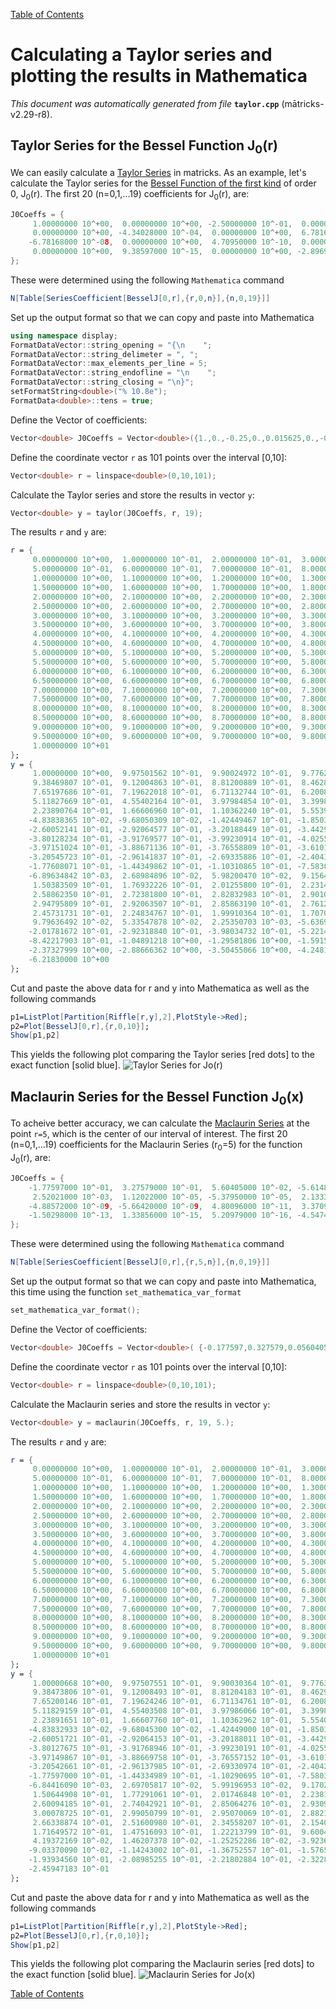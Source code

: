 
[Table of Contents](README.md)


# Calculating a Taylor series and plotting the results in Mathematica
_This document was automatically generated from file_ **`taylor.cpp`** (mātricks-v2.29-r8).

## Taylor Series for the Bessel Function J<sub>0</sub>(r)
We can easily calculate a [Taylor Series](http://mathworld.wolfram.com/TaylorSeries.html) in matricks. As an example, let's calculate the Taylor series for the [Bessel Function of the first kind](http://mathworld.wolfram.com/BesselFunctionoftheFirstKind.html) of order 0, J<sub>0</sub>(r). 
The first 20 (n=0,1,...19) coefficients for  J<sub>0</sub>(r), are:

```C++
J0Coeffs = {
     1.00000000 10^+00,  0.00000000 10^+00, -2.50000000 10^-01,  0.00000000 10^+00,  1.56250000 10^-02, 
     0.00000000 10^+00, -4.34028000 10^-04,  0.00000000 10^+00,  6.78168000 10^-06,  0.00000000 10^+00, 
    -6.78168000 10^-08,  0.00000000 10^+00,  4.70950000 10^-10,  0.00000000 10^+00, -2.40281000 10^-12, 
     0.00000000 10^+00,  9.38597000 10^-15,  0.00000000 10^+00, -2.89690000 10^-17,  0.00000000 10^+00
}; 
```
These were determined using the following `Mathematica` command

```Mathematica
N[Table[SeriesCoefficient[BesselJ[0,r],{r,0,n}],{n,0,19}]]

```


Set up the output format so that we can copy and paste into Mathematica
```C++
using namespace display;
FormatDataVector::string_opening = "{\n    ";
FormatDataVector::string_delimeter = ", ";
FormatDataVector::max_elements_per_line = 5;
FormatDataVector::string_endofline = "\n    ";
FormatDataVector::string_closing = "\n}";
setFormatString<double>("% 10.8e");
FormatData<double>::tens = true;
```

Define the Vector of coefficients: 

```C++
Vector<double> J0Coeffs = Vector<double>({1.,0.,-0.25,0.,0.015625,0.,-0.000434028,0.,6.78168e-6,0.,-6.78168e-8,0.,4.7095e-10,0.,-2.40281e-12,0.,9.38597e-15,0.,-2.8969e-17,0.});
```

Define the coordinate vector `r` as 101 points over the interval [0,10]: 

```C++
Vector<double> r = linspace<double>(0,10,101);
```

Calculate the Taylor series and store the results in vector `y`: 

```C++
Vector<double> y = taylor(J0Coeffs, r, 19);
```

The results `r` and `y` are:

```Mathematica
r = {
     0.00000000 10^+00,  1.00000000 10^-01,  2.00000000 10^-01,  3.00000000 10^-01,  4.00000000 10^-01, 
     5.00000000 10^-01,  6.00000000 10^-01,  7.00000000 10^-01,  8.00000000 10^-01,  9.00000000 10^-01, 
     1.00000000 10^+00,  1.10000000 10^+00,  1.20000000 10^+00,  1.30000000 10^+00,  1.40000000 10^+00, 
     1.50000000 10^+00,  1.60000000 10^+00,  1.70000000 10^+00,  1.80000000 10^+00,  1.90000000 10^+00, 
     2.00000000 10^+00,  2.10000000 10^+00,  2.20000000 10^+00,  2.30000000 10^+00,  2.40000000 10^+00, 
     2.50000000 10^+00,  2.60000000 10^+00,  2.70000000 10^+00,  2.80000000 10^+00,  2.90000000 10^+00, 
     3.00000000 10^+00,  3.10000000 10^+00,  3.20000000 10^+00,  3.30000000 10^+00,  3.40000000 10^+00, 
     3.50000000 10^+00,  3.60000000 10^+00,  3.70000000 10^+00,  3.80000000 10^+00,  3.90000000 10^+00, 
     4.00000000 10^+00,  4.10000000 10^+00,  4.20000000 10^+00,  4.30000000 10^+00,  4.40000000 10^+00, 
     4.50000000 10^+00,  4.60000000 10^+00,  4.70000000 10^+00,  4.80000000 10^+00,  4.90000000 10^+00, 
     5.00000000 10^+00,  5.10000000 10^+00,  5.20000000 10^+00,  5.30000000 10^+00,  5.40000000 10^+00, 
     5.50000000 10^+00,  5.60000000 10^+00,  5.70000000 10^+00,  5.80000000 10^+00,  5.90000000 10^+00, 
     6.00000000 10^+00,  6.10000000 10^+00,  6.20000000 10^+00,  6.30000000 10^+00,  6.40000000 10^+00, 
     6.50000000 10^+00,  6.60000000 10^+00,  6.70000000 10^+00,  6.80000000 10^+00,  6.90000000 10^+00, 
     7.00000000 10^+00,  7.10000000 10^+00,  7.20000000 10^+00,  7.30000000 10^+00,  7.40000000 10^+00, 
     7.50000000 10^+00,  7.60000000 10^+00,  7.70000000 10^+00,  7.80000000 10^+00,  7.90000000 10^+00, 
     8.00000000 10^+00,  8.10000000 10^+00,  8.20000000 10^+00,  8.30000000 10^+00,  8.40000000 10^+00, 
     8.50000000 10^+00,  8.60000000 10^+00,  8.70000000 10^+00,  8.80000000 10^+00,  8.90000000 10^+00, 
     9.00000000 10^+00,  9.10000000 10^+00,  9.20000000 10^+00,  9.30000000 10^+00,  9.40000000 10^+00, 
     9.50000000 10^+00,  9.60000000 10^+00,  9.70000000 10^+00,  9.80000000 10^+00,  9.90000000 10^+00, 
     1.00000000 10^+01
}; 
y = {
     1.00000000 10^+00,  9.97501562 10^-01,  9.90024972 10^-01,  9.77626247 10^-01,  9.60398227 10^-01, 
     9.38469807 10^-01,  9.12004863 10^-01,  8.81200889 10^-01,  8.46287353 10^-01,  8.07523798 10^-01, 
     7.65197686 10^-01,  7.19622018 10^-01,  6.71132744 10^-01,  6.20085988 10^-01,  5.66855119 10^-01, 
     5.11827669 10^-01,  4.55402164 10^-01,  3.97984854 10^-01,  3.39986403 10^-01,  2.81818548 10^-01, 
     2.23890764 10^-01,  1.66606960 10^-01,  1.10362240 10^-01,  5.55397486 10^-02,  2.50763664 10^-03, 
    -4.83838365 10^-02, -9.68050309 10^-02, -1.42449467 10^-01, -1.85036155 10^-01, -2.24311697 10^-01, 
    -2.60052141 10^-01, -2.92064577 10^-01, -3.20188449 10^-01, -3.44296600 10^-01, -3.64296007 10^-01, 
    -3.80128234 10^-01, -3.91769577 10^-01, -3.99230914 10^-01, -4.02557260 10^-01, -4.01827030 10^-01, 
    -3.97151024 10^-01, -3.88671136 10^-01, -3.76558809 10^-01, -3.61013244 10^-01, -3.42259391 10^-01, 
    -3.20545723 10^-01, -2.96141837 10^-01, -2.69335886 10^-01, -2.40431882 10^-01, -2.09746876 10^-01, 
    -1.77608071 10^-01, -1.44349862 10^-01, -1.10310865 10^-01, -7.58309355 10^-02, -4.12482347 10^-02, 
    -6.89634842 10^-03,  2.68984896 10^-02,  5.98200470 10^-02,  9.15645787 10^-02,  1.21843114 10^-01, 
     1.50383509 10^-01,  1.76932226 10^-01,  2.01255800 10^-01,  2.23141939 10^-01,  2.42400227 10^-01, 
     2.58862350 10^-01,  2.72381800 10^-01,  2.82832983 10^-01,  2.90109632 10^-01,  2.94122444 10^-01, 
     2.94795809 10^-01,  2.92063507 10^-01,  2.85863190 10^-01,  2.76129464 10^-01,  2.62785336 10^-01, 
     2.45731731 10^-01,  2.24834767 10^-01,  1.99910364 10^-01,  1.70705741 10^-01,  1.36877214 10^-01, 
     9.79636492 10^-02,  5.33547878 10^-02,  2.25350703 10^-03, -5.63690505 10^-02, -1.23826757 10^-01, 
    -2.01781672 10^-01, -2.92318840 10^-01, -3.98034732 10^-01, -5.22141673 10^-01, -6.68590971 10^-01, 
    -8.42217903 10^-01, -1.04891218 10^+00, -1.29581806 10^+00, -1.59156901 10^+00, -1.94656229 10^+00, 
    -2.37327999 10^+00, -2.88666362 10^+00, -3.50455066 10^+00, -4.24818247 10^+00, -5.14279434 10^+00, 
    -6.21830000 10^+00
}; 
```
Cut and paste the above data for r and y into Mathematica as well as the following commands

```Mathematica
p1=ListPlot[Partition[Riffle[r,y],2],PlotStyle->Red];
p2=Plot[BesselJ[0,r],{r,0,10}];
Show[p1,p2]
```
This yields the following plot comparing the Taylor series [red dots] to the exact function [solid blue].
![Taylor Series for Jo(r)](BesselTaylorSeries.png)
## Maclaurin Series for the Bessel Function J<sub>0</sub>(x)
To acheive better accuracy, we can calculate the [Maclaurin Series](http://mathworld.wolfram.com/MaclaurinSeries.html) at the point `r=5`, which is the center of our interval of interest.
The first 20 (n=0,1,...19) coefficients for the Maclaurin Series (r<sub>0</sub>=5) for the function J<sub>0</sub>(r), are:

```C++
J0Coeffs = {
    -1.77597000 10^-01,  3.27579000 10^-01,  5.60405000 10^-02, -5.61487000 10^-02, -1.70739000 10^-03, 
     2.52021000 10^-03,  1.12022000 10^-05, -5.37950000 10^-05,  2.13330000 10^-07,  6.78110000 10^-07, 
    -4.88572000 10^-09, -5.66420000 10^-09,  4.80096000 10^-11,  3.37094000 10^-11, -2.99711000 10^-13, 
    -1.50298000 10^-13,  1.33856000 10^-15,  5.20979000 10^-16, -4.54744000 10^-18, -1.44449000 10^-18
}; 
```
These were determined using the following `Mathematica` command

```Mathematica
N[Table[SeriesCoefficient[BesselJ[0,r],{r,5,n}],{n,0,19}]]

```


Set up the output format so that we can copy and paste into Mathematica, this time using the function `set_mathematica_var_format`
```C++
set_mathematica_var_format();
```

Define the Vector of coefficients: 

```C++
Vector<double> J0Coeffs = Vector<double>( {-0.177597,0.327579,0.0560405,-0.0561487,-0.00170739,0.00252021,0.0000112022,-0.000053795,2.1333e-7,6.7811e-7,-4.88572e-9,-5.6642e-9,4.80096e-11,3.37094e-11,-2.99711e-13,-1.50298e-13,1.33856e-15,5.20979e-16,-4.54744e-18,-1.44449e-18});
```

Define the coordinate vector `r` as 101 points over the interval [0,10]: 

```C++
Vector<double> r = linspace<double>(0,10,101);
```

Calculate the Maclaurin series and store the results in vector `y`: 

```C++
Vector<double> y = maclaurin(J0Coeffs, r, 19, 5.);
```

The results `r` and `y` are:

```Mathematica
r = {
     0.00000000 10^+00,  1.00000000 10^-01,  2.00000000 10^-01,  3.00000000 10^-01,  4.00000000 10^-01, 
     5.00000000 10^-01,  6.00000000 10^-01,  7.00000000 10^-01,  8.00000000 10^-01,  9.00000000 10^-01, 
     1.00000000 10^+00,  1.10000000 10^+00,  1.20000000 10^+00,  1.30000000 10^+00,  1.40000000 10^+00, 
     1.50000000 10^+00,  1.60000000 10^+00,  1.70000000 10^+00,  1.80000000 10^+00,  1.90000000 10^+00, 
     2.00000000 10^+00,  2.10000000 10^+00,  2.20000000 10^+00,  2.30000000 10^+00,  2.40000000 10^+00, 
     2.50000000 10^+00,  2.60000000 10^+00,  2.70000000 10^+00,  2.80000000 10^+00,  2.90000000 10^+00, 
     3.00000000 10^+00,  3.10000000 10^+00,  3.20000000 10^+00,  3.30000000 10^+00,  3.40000000 10^+00, 
     3.50000000 10^+00,  3.60000000 10^+00,  3.70000000 10^+00,  3.80000000 10^+00,  3.90000000 10^+00, 
     4.00000000 10^+00,  4.10000000 10^+00,  4.20000000 10^+00,  4.30000000 10^+00,  4.40000000 10^+00, 
     4.50000000 10^+00,  4.60000000 10^+00,  4.70000000 10^+00,  4.80000000 10^+00,  4.90000000 10^+00, 
     5.00000000 10^+00,  5.10000000 10^+00,  5.20000000 10^+00,  5.30000000 10^+00,  5.40000000 10^+00, 
     5.50000000 10^+00,  5.60000000 10^+00,  5.70000000 10^+00,  5.80000000 10^+00,  5.90000000 10^+00, 
     6.00000000 10^+00,  6.10000000 10^+00,  6.20000000 10^+00,  6.30000000 10^+00,  6.40000000 10^+00, 
     6.50000000 10^+00,  6.60000000 10^+00,  6.70000000 10^+00,  6.80000000 10^+00,  6.90000000 10^+00, 
     7.00000000 10^+00,  7.10000000 10^+00,  7.20000000 10^+00,  7.30000000 10^+00,  7.40000000 10^+00, 
     7.50000000 10^+00,  7.60000000 10^+00,  7.70000000 10^+00,  7.80000000 10^+00,  7.90000000 10^+00, 
     8.00000000 10^+00,  8.10000000 10^+00,  8.20000000 10^+00,  8.30000000 10^+00,  8.40000000 10^+00, 
     8.50000000 10^+00,  8.60000000 10^+00,  8.70000000 10^+00,  8.80000000 10^+00,  8.90000000 10^+00, 
     9.00000000 10^+00,  9.10000000 10^+00,  9.20000000 10^+00,  9.30000000 10^+00,  9.40000000 10^+00, 
     9.50000000 10^+00,  9.60000000 10^+00,  9.70000000 10^+00,  9.80000000 10^+00,  9.90000000 10^+00, 
     1.00000000 10^+01
}; 
y = {
     1.00000668 10^+00,  9.97507551 10^-01,  9.90030364 10^-01,  9.77631117 10^-01,  9.60402637 10^-01, 
     9.38473806 10^-01,  9.12008493 10^-01,  8.81204183 10^-01,  8.46290342 10^-01,  8.07526510 10^-01, 
     7.65200146 10^-01,  7.19624246 10^-01,  6.71134761 10^-01,  6.20087814 10^-01,  5.66856768 10^-01, 
     5.11829159 10^-01,  4.55403508 10^-01,  3.97986066 10^-01,  3.39987496 10^-01,  2.81819533 10^-01, 
     2.23891651 10^-01,  1.66607760 10^-01,  1.10362962 10^-01,  5.55404022 10^-02,  2.50823073 10^-03, 
    -4.83832933 10^-02, -9.68045300 10^-02, -1.42449000 10^-01, -1.85035712 10^-01, -2.24311270 10^-01, 
    -2.60051721 10^-01, -2.92064153 10^-01, -3.20188011 10^-01, -3.44296135 10^-01, -3.64295502 10^-01, 
    -3.80127675 10^-01, -3.91768946 10^-01, -3.99230191 10^-01, -4.02556422 10^-01, -4.01826050 10^-01, 
    -3.97149867 10^-01, -3.88669758 10^-01, -3.76557152 10^-01, -3.61011234 10^-01, -3.42256925 10^-01, 
    -3.20542661 10^-01, -2.96137985 10^-01, -2.69330974 10^-01, -2.40425527 10^-01, -2.09738542 10^-01, 
    -1.77597000 10^-01, -1.44334989 10^-01, -1.10290695 10^-01, -7.58033792 10^-02, -4.12103810 10^-02, 
    -6.84416090 10^-03,  2.69705817 10^-02,  5.99196953 10^-02,  9.17022418 10^-02,  1.22033017 10^-01, 
     1.50644908 10^-01,  1.77291061 10^-01,  2.01746848 10^-01,  2.23811618 10^-01,  2.43310201 10^-01, 
     2.60094185 10^-01,  2.74042921 10^-01,  2.85064276 10^-01,  2.93095117 10^-01,  2.98101522 10^-01, 
     3.00078725 10^-01,  2.99050799 10^-01,  2.95070069 10^-01,  2.88216278 10^-01,  2.78595509 10^-01, 
     2.66338874 10^-01,  2.51600980 10^-01,  2.34558207 10^-01,  2.15406786 10^-01,  1.94360723 10^-01, 
     1.71649572 10^-01,  1.47516093 10^-01,  1.22213799 10^-01,  9.60044392 10^-02,  6.91554233 10^-02, 
     4.19372169 10^-02,  1.46207378 10^-02, -1.25252286 10^-02, -3.92365687 10^-02, -6.52563117 10^-02, 
    -9.03370090 10^-02, -1.14243002 10^-01, -1.36752557 10^-01, -1.57659847 10^-01, -1.76776766 10^-01, 
    -1.93934560 10^-01, -2.08985255 10^-01, -2.21802884 10^-01, -2.32284482 10^-01, -2.40350867 10^-01, 
    -2.45947183 10^-01
}; 
```
Cut and paste the above data for r and y into Mathematica as well as the following commands

```Mathematica
p1=ListPlot[Partition[Riffle[r,y],2],PlotStyle->Red];
p2=Plot[BesselJ[0,r],{r,0,10}];
Show[p1,p2]
```
This yields the following plot comparing the Maclaurin series [red dots] to the exact function [solid blue].
![Maclaurin Series for Jo(x)](BesselMaclaurinSeries.png)

[Table of Contents](README.md)
